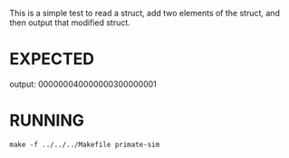 This is a simple test to read a struct, add two elements of the struct, and then output that modified struct. 

# EXPECTED
output: 000000040000000300000001

# RUNNING
`make -f ../../../Makefile primate-sim`
